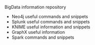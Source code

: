 
BigData information repository
  - Neo4j useful commands and snippets
  - Splunk useful commands and snippets
  - KNIME useful information and snippets
  - GraphX useful information
  - Spark commands and snippets
